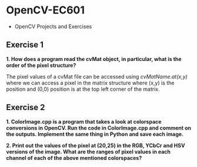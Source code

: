 # OpenCV-EC601
  - OpenCV Projects and Exercises

## Exercise 1

**1. How does a program read the cvMat object, in particular, what is the order of the pixel structure?**

The pixel values of a cvMat file can be accessed using _cvMatName.at(x,y)_ where we can access a pixel in the matrix structure where (x,y) is the position and (0,0) position is at the top left corner of the matrix.

## Exercise 2

**1. ColorImage.cpp is a program that takes a look at colorspace conversions in OpenCV. Run the code in ColorImage.cpp and comment on the outputs. Implement the same thing in Python and save each image.**


**2. Print out the values of the pixel at (20,25) in the RGB, YCbCr and HSV versions of the image. What are the ranges of pixel values in each channel of each of the above mentioned colorspaces?**
